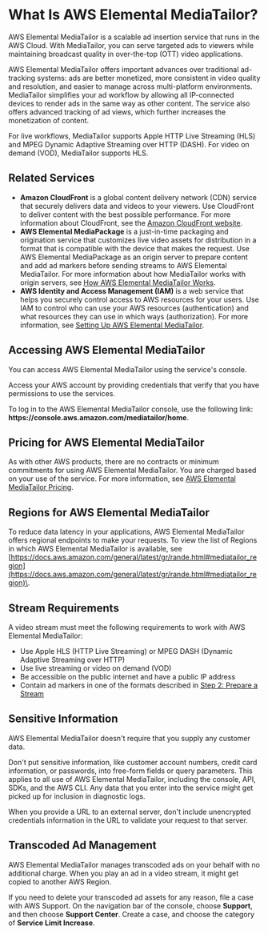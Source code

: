 # What Is AWS Elemental MediaTailor?<a name="what-is"></a>

AWS Elemental MediaTailor is a scalable ad insertion service that runs in the AWS Cloud\. With MediaTailor, you can serve targeted ads to viewers while maintaining broadcast quality in over\-the\-top \(OTT\) video applications\. 

AWS Elemental MediaTailor offers important advances over traditional ad\-tracking systems: ads are better monetized, more consistent in video quality and resolution, and easier to manage across multi\-platform environments\. MediaTailor simplifies your ad workflow by allowing all IP\-connected devices to render ads in the same way as other content\. The service also offers advanced tracking of ad views, which further increases the monetization of content\.

For live workflows, MediaTailor supports Apple HTTP Live Streaming \(HLS\) and MPEG Dynamic Adaptive Streaming over HTTP \(DASH\)\. For video on demand \(VOD\), MediaTailor supports HLS\. 

## Related Services<a name="related-services"></a>
+ **Amazon CloudFront** is a global content delivery network \(CDN\) service that securely delivers data and videos to your viewers\. Use CloudFront to deliver content with the best possible performance\. For more information about CloudFront, see the [Amazon CloudFront website](https://aws.amazon.com/cloudfront/)\.
+ **AWS Elemental MediaPackage** is a just\-in\-time packaging and origination service that customizes live video assets for distribution in a format that is compatible with the device that makes the request\. Use AWS Elemental MediaPackage as an origin server to prepare content and add ad markers before sending streams to AWS Elemental MediaTailor\. For more information about how MediaTailor works with origin servers, see [How AWS Elemental MediaTailor Works](what-is-flow.md)\.
+ **AWS Identity and Access Management \(IAM\)** is a web service that helps you securely control access to AWS resources for your users\. Use IAM to control who can use your AWS resources \(authentication\) and what resources they can use in which ways \(authorization\)\. For more information, see [Setting Up AWS Elemental MediaTailor](setting-up.md)\.

## Accessing AWS Elemental MediaTailor<a name="accessing-emt"></a>

You can access AWS Elemental MediaTailor using the service's console\.

Access your AWS account by providing credentials that verify that you have permissions to use the services\. 

To log in to the AWS Elemental MediaTailor console, use the following link: **https://console\.aws\.amazon\.com/mediatailor/home**\.

## Pricing for AWS Elemental MediaTailor<a name="pricing"></a>

As with other AWS products, there are no contracts or minimum commitments for using AWS Elemental MediaTailor\. You are charged based on your use of the service\. For more information, see [AWS Elemental MediaTailor Pricing](https://aws.amazon.com/mediatailor/pricing/)\.

## Regions for AWS Elemental MediaTailor<a name="regions-endpoints"></a>

To reduce data latency in your applications, AWS Elemental MediaTailor offers regional endpoints to make your requests\. To view the list of Regions in which AWS Elemental MediaTailor is available, see [https://docs.aws.amazon.com/general/latest/gr/rande.html#mediatailor_region](https://docs.aws.amazon.com/general/latest/gr/rande.html#mediatailor_region)\.

## Stream Requirements<a name="stream-reqmts"></a>

A video stream must meet the following requirements to work with AWS Elemental MediaTailor:
+ Use Apple HLS \(HTTP Live Streaming\) or MPEG DASH \(Dynamic Adaptive Streaming over HTTP\)
+ Use live streaming or video on demand \(VOD\)
+ Be accessible on the public internet and have a public IP address
+ Contain ad markers in one of the formats described in [Step 2: Prepare a Stream](getting-started.md#getting-started-prep-stream)

## Sensitive Information<a name="sensitive-information"></a>

AWS Elemental MediaTailor doesn't require that you supply any customer data\.

Don't put sensitive information, like customer account numbers, credit card information, or passwords, into free\-form fields or query parameters\. This applies to all use of AWS Elemental MediaTailor, including the console, API, SDKs, and the AWS CLI\. Any data that you enter into the service might get picked up for inclusion in diagnostic logs\.

When you provide a URL to an external server, don't include unencrypted credentials information in the URL to validate your request to that server\.

## Transcoded Ad Management<a name="transcoded-ad-management"></a>

AWS Elemental MediaTailor manages transcoded ads on your behalf with no additional charge\. When you play an ad in a video stream, it might get copied to another AWS Region\.

If you need to delete your transcoded ad assets for any reason, file a case with AWS Support\. On the navigation bar of the console, choose **Support**, and then choose **Support Center**\. Create a case, and choose the category of **Service Limit Increase**\.